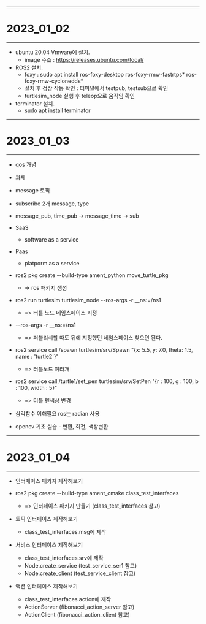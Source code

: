 - - -
# 2023_01_02
- - -
* ubuntu 20.04 Vmware에 설치.
  * image 주소 : https://releases.ubuntu.com/focal/
* ROS2 설치.
  * foxy : sudo apt install ros-foxy-desktop ros-foxy-rmw-fastrtps* ros-foxy-rmw-cyclonedds*
  * 설치 후 정상 작동 확인 : 터미널에서 testpub, testsub으로 확인
  * turtlesim_node 실행 후 teleop으로 움직임 확인
* terminator 설치.
  * sudo apt install terminator

- - -
# 2023_01_03
- - -
* qos 개념

* 과제
* message 토픽
* subscribe 2개 message, type
* message_pub, time_pub -> message_time -> sub

* SaaS
  * software as a service
* Paas
  * platporm as a service

* ros2 pkg create --build-type ament_python move_turtle_pkg
  * => ros 패키지 생성

* ros2 run turtlesim turtlesim_node --ros-args -r __ns:=/ns1
  * => 터틀 노드 네임스페이스 지정

* --ros-args -r __ns:=/ns1
  * => 퍼블리쉬할 때도 뒤에 지정했던 네임스페이스 찾으면 된다.

* ros2 service call /spawn turtlesim/srv/Spawn "{x: 5.5, y: 7.0, theta: 1.5, name : 'turtle2'}"
  * => 터틀노드 여러개

* ros2 service call /turtle1/set_pen turtlesim/srv/SetPen "{r : 100, g : 100, b : 100, width : 5}"
  * => 터틀 펜색상 변경

* 삼각함수 이해필요 ros는 radian 사용

* opencv 기초 실습 - 변환, 회전, 색상변환

---
# 2023_01_04
---
* 인터페이스 패키지 제작해보기

* ros2 pkg create --build-type ament_cmake class_test_interfaces
  * => 인터페이스 패키지 만들기 (class_test_interfaces 참고)

* 토픽 인터페이스 제작해보기
  * class_test_interfaces.msg에 제작

* 서비스 인터페이스 제작해보기
  * class_test_interfaces.srv에 제작
  * Node.create_service (test_service_ser1 참고)
  * Node.create_client (test_service_client 참고)

* 액션 인터페이스 제작해보기
  * class_test_interfaces.action에 제작
  * ActionServer (fibonacci_action_server 참고)
  * ActionClient (fibonacci_action_client 참고)
